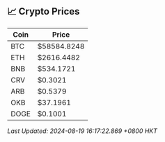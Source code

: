 ## 📈 Crypto Prices

| Coin | Price |
| ---- | ----- |
| BTC | $58584.8248 |
| ETH | $2616.4482 |
| BNB | $534.1721 |
| CRV | $0.3021 |
| ARB | $0.5379 |
| OKB | $37.1961 |
| DOGE | $0.1001 |

_Last Updated: 2024-08-19 16:17:22.869 +0800 HKT_